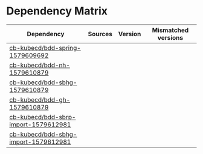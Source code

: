 # Dependency Matrix

Dependency | Sources | Version | Mismatched versions
---------- | ------- | ------- | -------------------
[cb-kubecd/bdd-spring-1579609692](https://github.com/cb-kubecd/bdd-spring-1579609692.git) |  | []() | 
[cb-kubecd/bdd-nh-1579610879](https://github.com/cb-kubecd/bdd-nh-1579610879.git) |  | []() | 
[cb-kubecd/bdd-sbhg-1579610879](https://github.com/cb-kubecd/bdd-sbhg-1579610879.git) |  | []() | 
[cb-kubecd/bdd-gh-1579610879](https://github.com/cb-kubecd/bdd-gh-1579610879.git) |  | []() | 
[cb-kubecd/bdd-sbrp-import-1579612981](https://github.com/cb-kubecd/bdd-sbrp-import-1579612981.git) |  | []() | 
[cb-kubecd/bdd-sbhg-import-1579612981](https://github.com/cb-kubecd/bdd-sbhg-import-1579612981.git) |  | []() | 
